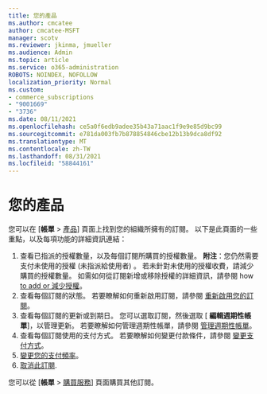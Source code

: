 ```yaml
---
title: 您的產品
ms.author: cmcatee
author: cmcatee-MSFT
manager: scotv
ms.reviewer: jkinma, jmueller
ms.audience: Admin
ms.topic: article
ms.service: o365-administration
ROBOTS: NOINDEX, NOFOLLOW
localization_priority: Normal
ms.custom:
- commerce_subscriptions
- "9001669"
- "3736"
ms.date: 08/11/2021
ms.openlocfilehash: ce5a0f6edb9adee35b43a71aac1f9e9e85d9bc99
ms.sourcegitcommit: e781da003fb7b878854846cbe12b13b9dca8df92
ms.translationtype: MT
ms.contentlocale: zh-TW
ms.lasthandoff: 08/31/2021
ms.locfileid: "58844161"
---
```

# <a name="your-products"></a>您的產品

您可以在 [**帳單**  >  [產品](https://go.microsoft.com/fwlink/p/?linkid=842054)] 頁面上找到您的組織所擁有的訂閱。 以下是此頁面的一些重點，以及每項功能的詳細資訊連結：

1. 查看已指派的授權數量，以及每個訂閱所購買的授權數量。
    **附注**：您仍然需要支付未使用的授權 (未指派給使用者) 。 若未針對未使用的授權收費，請減少購買的授權數量。 如需如何從訂閱新增或移除授權的詳細資訊，請參閱 how [to add or 減少授權](https://docs.microsoft.com/alchemyinsights/how-to-add-or-reduce-licenses)。
2. 查看每個訂閱的狀態。 若要瞭解如何重新啟用訂閱，請參閱 [重新啟用您的訂閱](reactivate-your-subscription.md)。
3. 查看每個訂閱的更新或到期日。 您可以選取訂閱，然後選取 [ **編輯週期性帳單**]，以管理更新。 若要瞭解如何管理週期性帳單，請參閱 [管理週期性帳單](manage-auto-renewal.md)。
4. 查看每個訂閱使用的支付方式。 若要瞭解如何變更付款條件，請參閱 [變更支付方式](change-payment-method.md)。
5. [變更您的支付頻率](change-how-often-you-pay.md)。
6. [取消此訂閱](https://go.microsoft.com/fwlink/?linkid=2119113).

您可以從 [**帳單**  >  [購買服務](https://go.microsoft.com/fwlink/p/?linkid=868433)] 頁面購買其他訂閱。